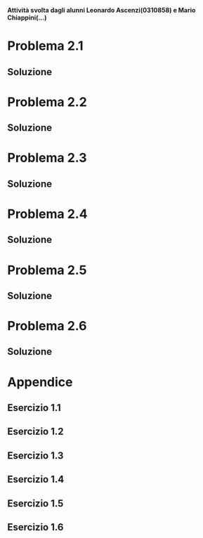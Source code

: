 **Attività svolta dagli alunni Leonardo Ascenzi(0310858) e Mario Chiappini(...)**

# Problema 2.1

## Soluzione

# Problema 2.2

## Soluzione

# Problema 2.3

## Soluzione

# Problema 2.4

## Soluzione

# Problema 2.5

## Soluzione

# Problema 2.6

## Soluzione

# Appendice
## Esercizio 1.1

## Esercizio 1.2

## Esercizio 1.3

## Esercizio 1.4

## Esercizio 1.5

## Esercizio 1.6
